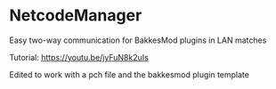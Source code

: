 # NetcodeManager
Easy two-way communication for BakkesMod plugins in LAN matches

Tutorial: https://youtu.be/jyFuN8k2uIs

Edited to work with a pch file and the bakkesmod plugin template
